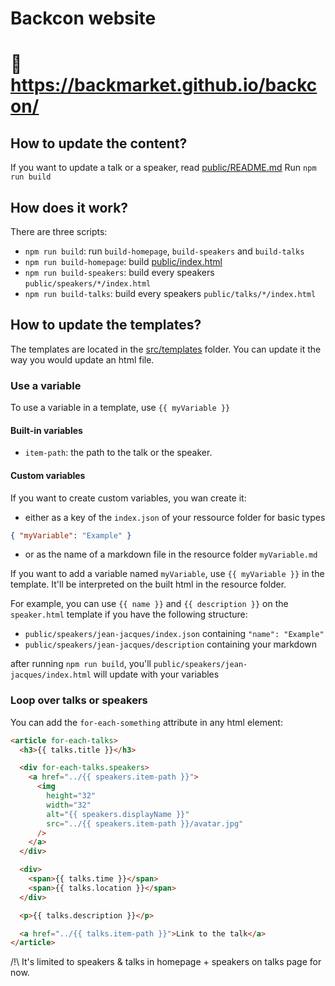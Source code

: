 # Backcon website

# 🥓 https://backmarket.github.io/backcon/

## How to update the content?

If you want to update a talk or a speaker, read [public/README.md](public/README.md)
Run `npm run build`

## How does it work?

There are three scripts:

- `npm run build`: run `build-homepage`, `build-speakers` and `build-talks`
- `npm run build-homepage`: build [public/index.html](public/index.html)
- `npm run build-speakers`: build every speakers `public/speakers/*/index.html`
- `npm run build-talks`: build every speakers `public/talks/*/index.html`

## How to update the templates?

The templates are located in the [src/templates](src/templates) folder.
You can update it the way you would update an html file.

### Use a variable

To use a variable in a template, use `{{ myVariable }}`

#### Built-in variables

- `item-path`: the path to the talk or the speaker.

#### Custom variables

If you want to create custom variables, you wan create it:

- either as a key of the `index.json` of your ressource folder for basic types

```json
{ "myVariable": "Example" }
```

- or as the name of a markdown file in the resource folder `myVariable.md`

If you want to add a variable named `myVariable`, use `{{ myVariable }}` in the template.
It'll be interpreted on the built html in the resource folder.

For example, you can use `{{ name }}` and `{{ description }}` on the `speaker.html` template if you have the following structure:

- `public/speakers/jean-jacques/index.json` containing `"name": "Example"`
- `public/speakers/jean-jacques/description` containing your markdown

after running `npm run build`, you'll `public/speakers/jean-jacques/index.html` will update with your variables

### Loop over talks or speakers

You can add the `for-each-something` attribute in any html element:

```html
<article for-each-talks>
  <h3>{{ talks.title }}</h3>

  <div for-each-talks.speakers>
    <a href="../{{ speakers.item-path }}">
      <img
        height="32"
        width="32"
        alt="{{ speakers.displayName }}"
        src="../{{ speakers.item-path }}/avatar.jpg"
      />
    </a>
  </div>

  <div>
    <span>{{ talks.time }}</span>
    <span>{{ talks.location }}</span>
  </div>

  <p>{{ talks.description }}</p>

  <a href="../{{ talks.item-path }}">Link to the talk</a>
</article>
```

/!\ It's limited to speakers & talks in homepage + speakers on talks page for now.

